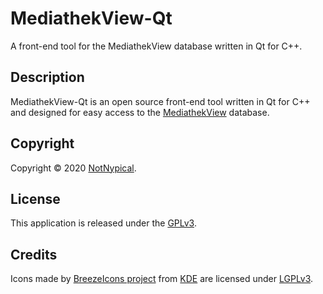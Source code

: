 
# MediathekView-Qt

A front-end tool for the MediathekView database written in Qt for C++.


## Description

MediathekView-Qt is an open source front-end tool written in Qt for C++ and designed for easy access to the [MediathekView](https://mediathekview.de) database.


## Copyright

Copyright &copy; 2020 [NotNypical](https://notnypical.github.io).


## License

This application is released under the [GPLv3](https://www.gnu.org/licenses/gpl-3.0.en.html).


## Credits

Icons made by [BreezeIcons project](https://api.kde.org/frameworks/breeze-icons/html/index.html) from [KDE](https://kde.org)
are licensed under [LGPLv3](https://www.gnu.org/licenses/lgpl-3.0.en.html).
